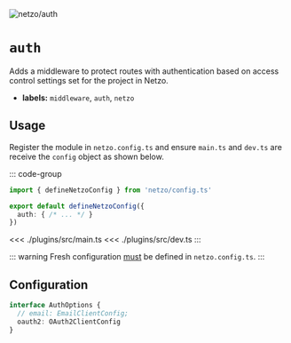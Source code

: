 <script setup lang="ts">
import ChipSimple from '@theme/components/ChipSimple.vue'
</script>

<img src="https://raw.githubusercontent.com/netzo/netzo/main/assets/auth.svg" alt="netzo/auth" class="mb-5 w-75px">

# `auth` <ChipSimple chip="soon" />

Adds a middleware to protect routes with authentication based on access control settings set for the project in Netzo.

- **labels:** `middleware`, `auth`, `netzo`

## Usage

Register the module in `netzo.config.ts` and ensure `main.ts` and `dev.ts` are receive the `config` object as shown below.

::: code-group
```ts [netzo.config.ts]
import { defineNetzoConfig } from 'netzo/config.ts'

export default defineNetzoConfig({
  auth: { /* ... */ }
})
```
<<< ./plugins/src/main.ts
<<< ./plugins/src/dev.ts
:::

::: warning Fresh configuration [must](https://fresh.deno.dev/docs/concepts/ahead-of-time-builds#migrating-existing-projects-with-plugins) be defined in `netzo.config.ts`.
:::

## Configuration

```ts
interface AuthOptions {
  // email: EmailClientConfig;
  oauth2: OAuth2ClientConfig
}
```
